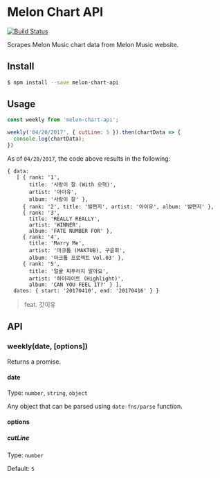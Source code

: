# Melon Chart API

[![Build Status](https://travis-ci.org/hyunchel/melon-chart-api.svg?branch=master)](https://travis-ci.org/hyunchel/melon-chart-api)

Scrapes Melon Music chart data from Melon Music website.

## Install

```bash
$ npm install --save melon-chart-api
```

## Usage

```js
const weekly from 'melon-chart-api';

weekly('04/20/2017', { cutLine: 5 }).then(chartData => {
  console.log(chartData);
})
```

As of `04/20/2017`, the code above results in the following:

```
{ data:
   [ { rank: '1',
       title: '사랑이 잘 (With 오혁)',
       artist: '아이유',
       album: '사랑이 잘' },
     { rank: '2', title: '밤편지', artist: '아이유', album: '밤편지' },
     { rank: '3',
       title: 'REALLY REALLY',
       artist: 'WINNER',
       album: 'FATE NUMBER FOR' },
     { rank: '4',
       title: 'Marry Me',
       artist: '마크툽 (MAKTUB), 구윤회',
       album: '마크툽 프로젝트 Vol.03' },
     { rank: '5',
       title: '얼굴 찌푸리지 말아요',
       artist: '하이라이트 (Highlight)',
       album: 'CAN YOU FEEL IT?' } ],
  dates: { start: '20170410', end: '20170416' } }
```
> feat. 갓이유

## API

### weekly(date, [options])

Returns a promise.

#### date

Type: `number`, `string`, `object`

Any object that can be parsed using `date-fns/parse` function.

#### options

##### cutLine

Type: `number`

Default: `5`